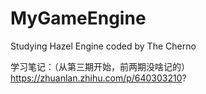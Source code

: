 # MyGameEngine
Studying Hazel Engine coded by The Cherno

学习笔记：（从第三期开始，前两期没啥记的）
https://zhuanlan.zhihu.com/p/640303210?